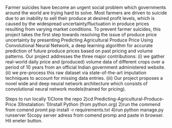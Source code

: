 Farmer suicides have become an urgent social problem which governments around the
world are trying hard to solve. Most farmers are driven to suicide due to an inability to sell
their produce at desired profit levels, which is caused by the widespread
uncertainty/fluctuation in produce prices resulting from varying market conditions. To
prevent farmer suicides, this project takes the first step towards resolving the issue of produce
price uncertainty by presenting Predicting Agricultural Produce Price Using Convolutional
Neural Network, a deep learning algorithm for accurate prediction of future produce prices
based on past pricing and volume patterns. Our project addresses the three major
contributions:
(i) we gather real-world daily price and (produced) volume data of different crops
over a period of 10 years from an official Indian government administered website.
(ii) we pre-process this raw dataset via state-of-the-art imputation techniques to
account for missing data entries.
(iii) Our project proposes a novel wide and deep neural network architecture which
consists of convolutional neural network models(trained for pricing).

Steps to run locally
1)Clone the repo
2)cd Predicting-Agricultural-Produce-Price
3)Instalation:
	1)Install Python (from python.org)
	2)run the commend from comend promt pip install -r requirements.txt
4)run python manage.py runserver
5)copy server adress from comend promp and paste in browser. Hit eneter button.
